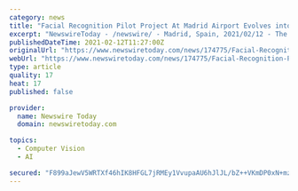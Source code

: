```yaml
---
category: news
title: "Facial Recognition Pilot Project At Madrid Airport Evolves into Broader Contactless Passenger Experience"
excerpt: "NewswireToday - /newswire/ - Madrid, Spain, 2021/02/12 - The national airports authority AENA is part of a consortium including Iberia, Inetum, and Thales, carrying out an innovation project to find new ways to operate in the air travel industry with health measures to fight Covid-19 - AENA."
publishedDateTime: 2021-02-12T11:27:00Z
originalUrl: "https://www.newswiretoday.com/news/174775/Facial-Recognition-Pilot-Project-At-Madrid-Airport-Evolves-into-Broader-Contactless-Passenger-Experience/"
webUrl: "https://www.newswiretoday.com/news/174775/Facial-Recognition-Pilot-Project-At-Madrid-Airport-Evolves-into-Broader-Contactless-Passenger-Experience/"
type: article
quality: 17
heat: 17
published: false

provider:
  name: Newswire Today
  domain: newswiretoday.com

topics:
  - Computer Vision
  - AI

secured: "F899aJewV5WRTXf46hIK8HFGL7jRMEy1VvupaAU6hJlJL/bZ++VKmDP0xN+mz7Vr3OJYaonKGO6tkOx2Ao/3JokN80oFtWS3rKQbS2fz6lg40DzDKL0ps+PpsU4QASyWeHicvie06X5u+EGtbwBjqQjsVtzQWuVu2YdXu7sGnNgMbdPs0+Uyn9XlXEzFmKYoULSTZ6srXpAQzwrhf5EJ2/O5YaAQjXU6XsvP6KuqBwmT8ziBG2bs9UtmsgaWDci6rP/sW4R69+nj6uZ1dzyvyrHjhcoCPakxKj4DciqFz33xXdkRbsDNbT7pgJbuyglutXSJnqI16qe9l4Rbl8L8HCo9G+CSYBw/HlqmfxeyhaQ=;3uqbhklYHRwywCo2PSAtBw=="
---
```


